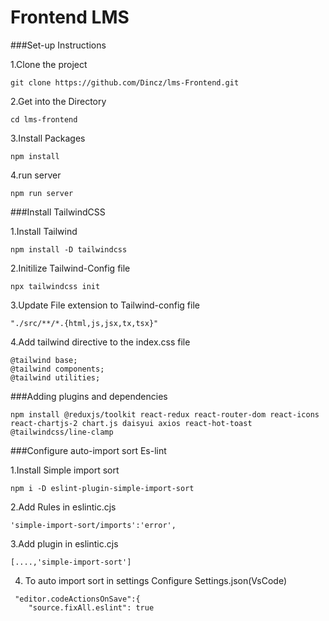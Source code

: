 # Frontend LMS

###Set-up Instructions

1.Clone the project
```
git clone https://github.com/Dincz/lms-Frontend.git
```

2.Get into the Directory
```
cd lms-frontend
```

3.Install Packages
```
npm install
```

4.run server
```
npm run server
```

###Install TailwindCSS

1.Install Tailwind
```
npm install -D tailwindcss
```
2.Initilize Tailwind-Config file
```
npx tailwindcss init
```
3.Update File extension to Tailwind-config file
```
"./src/**/*.{html,js,jsx,tx,tsx}"
```

4.Add tailwind directive to the index.css  file
```
@tailwind base;
@tailwind components;
@tailwind utilities;
```
###Adding plugins and dependencies
```
npm install @reduxjs/toolkit react-redux react-router-dom react-icons react-chartjs-2 chart.js daisyui axios react-hot-toast @tailwindcss/line-clamp
```

###Configure auto-import sort Es-lint

1.Install Simple import sort
```
npm i -D eslint-plugin-simple-import-sort
```


2.Add Rules in eslintic.cjs
```
'simple-import-sort/imports':'error',
```

3.Add plugin in eslintic.cjs
```
[....,'simple-import-sort']
```

4. To auto import sort in settings Configure Settings.json(VsCode)
```
 "editor.codeActionsOnSave":{
    "source.fixAll.eslint": true

```
